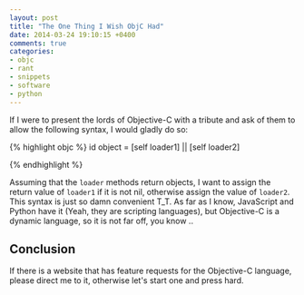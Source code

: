 ```yaml
---
layout: post
title: "The One Thing I Wish ObjC Had"
date: 2014-03-24 19:10:15 +0400
comments: true
categories: 
- objc
- rant
- snippets
- software
- python
---
```


If I were to present the lords of Objective-C with a tribute and ask of them to allow the following syntax, I would gladly do so:

{% highlight objc %}
id object = [self loader1] || [self loader2]

{% endhighlight %}

Assuming that the `loader` methods return objects, I want to assign the return value of `loader1` if it is not nil, otherwise assign the value of `loader2`. This syntax is just so damn convenient T_T. As far as I know, JavaScript and Python have it (Yeah, they are scripting languages), but Objective-C is a dynamic language, so it is not far off, you know ..

## Conclusion

If there is a website that has feature requests for the Objective-C language, please direct me to it, otherwise let's start one and press hard.
